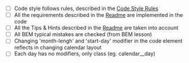 - [ ] Code style follows rules, described in the [Code Style Rules](https://mate-academy.github.io/layout_task-guideline/html-css-code-style-rules)
- [ ] All the requirements described in the [Readme](./READMY.md) are implemented in the code
- [ ] All the Tips & Hints described in the [Readme](./READMY.md) are taken into account
- [ ] All BEM typical mistakes are checked (from BEM lesson)
- [ ] Changing 'month-lengh' and 'start-day' modifier in the code element
reflects in changing calendar layout
- [ ] Each day has no modifiers, only class (eg. calendar__day)

